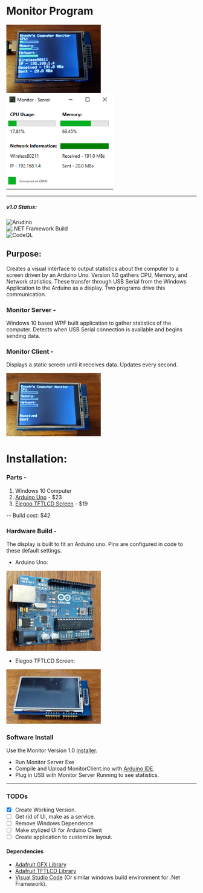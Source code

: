 # Monitor Program
![client](./docs/screen_data.jpg) ![server](./docs/monitor.png)

---
##### v1.0 Status:
![Arudino](https://github.com/zskelton/Monitor/workflows/Arudino/badge.svg) <br />
![.NET Framework Build](https://github.com/zskelton/Monitor/workflows/.NET%20Framework%20Build/badge.svg) <br />
![CodeQL](https://github.com/zskelton/Monitor/workflows/CodeQL/badge.svg)


## Purpose:
Creates a visual interface to output statistics about the computer to a screen driven by an Arduino Uno. Version 1.0 gathers CPU, Memory, and Network statistics. These transfer through USB Serial from the Windows Application to the Arduino as a display. Two programs drive this communication.

### Monitor Server -
Windows 10 based WPF built application to gather statistics of the computer. Detects when USB Serial connection is available and begins sending data.

### Monitor Client -
Displays a static screen until it receives data. Updates every second.

![client_blank](./docs/screen_nodata.jpg?raw=true)

# Installation:

### Parts -
1. Windows 10 Computer
2. [Arduino Uno](https://store.arduino.cc/usa/arduino-uno-rev3) - $23
3. [Elegoo TFTLCD Screen](https://www.elegoo.com/products/elegoo-2-8-inches-tft-touch-screen) - $19

-- Build cost: $42

### Hardware Build -
The display is built to fit an Arduino uno. Pins are configured in code to these default settings.

- Arduino Uno:

![uno](./docs/uno.jpg)

- Elegoo TFTLCD Screen:

![alt text](./docs/tftlcd.jpg?raw=true)


### Software Install
Use the Monitor Version 1.0 [Installer](https://github.com/zskelton/Monitor/releases/download/1.0/MonitorInstaller.msi).
- Run Monitor Server Exe
- Compile and Upload MonitorClient.ino with [Arduino IDE](https://www.arduino.cc/en/software).
- Plug in USB with Monitor Server Running to see statistics.

---
### TODOs
- [x] Create Working Version.
- [ ] Get rid of UI, make as a service.
- [ ] Remove Windows Dependence
- [ ] Make stylized UI for Arduino Client
- [ ] Create application to customize layout. 

#### Dependencies
- [Adafruit GFX Library](https://learn.adafruit.com/adafruit-gfx-graphics-library)
- [Adafruit TFTLCD Library](https://github.com/adafruit/TFTLCD-Library)
- [Visual Studio Code](https://visualstudio.microsoft.com/downloads/) (Or similar windows build environment for .Net Framework).
